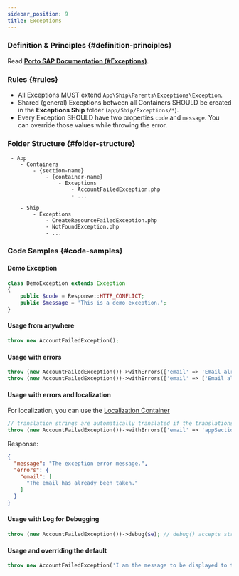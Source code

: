 ```yaml
---
sidebar_position: 9
title: Exceptions
---
```


### Definition & Principles {#definition-principles}

Read [**Porto SAP Documentation (#Exceptions)**](https://github.com/Mahmoudz/Porto#definitions--principles).

### Rules {#rules}

- All Exceptions MUST extend `App\Ship\Parents\Exceptions\Exception`.
- Shared (general) Exceptions between all Containers SHOULD be created in the **Exceptions Ship** folder (`app/Ship/Exceptions/*`).
- Every Exception SHOULD have two properties `code` and `message`. You can override those values while throwing the error.

### Folder Structure {#folder-structure}

```
 - App
    - Containers
        - {section-name}
            - {container-name}
                - Exceptions
                    - AccountFailedException.php
                    - ...

    - Ship
        - Exceptions
            - CreateResourceFailedException.php
            - NotFoundException.php
            - ...
```

### Code Samples {#code-samples}

#### Demo Exception

```php
class DemoException extends Exception
{
    public $code = Response::HTTP_CONFLICT;
    public $message = 'This is a demo exception.';
}
```

#### Usage from anywhere

```php
throw new AccountFailedException();
```
#### Usage with errors

```php
throw (new AccountFailedException())->withErrors(['email' => 'Email already in use']);
throw (new AccountFailedException())->withErrors(['email' => ['Email already in use', 'Another message']]);
```

#### Usage with errors and localization
For localization, you can use the [Localization Container](../../pacakges/localization.md)
```php
// translation strings are automatically translated if the translations are found.
throw (new AccountFailedException())->withErrors(['email' => 'appSection@user::exceptions.email-taken']);
```
Response:
```json
{
  "message": "The exception error message.",
  "errors": {
    "email": [
      "The email has already been taken."
    ]
  }
}
```
#### Usage with Log for Debugging

```php
throw (new AccountFailedException())->debug($e); // debug() accepts string or \Exception instance
```

#### Usage and overriding the default

```php
throw new AccountFailedException('I am the message to be displayed to the user');
```
